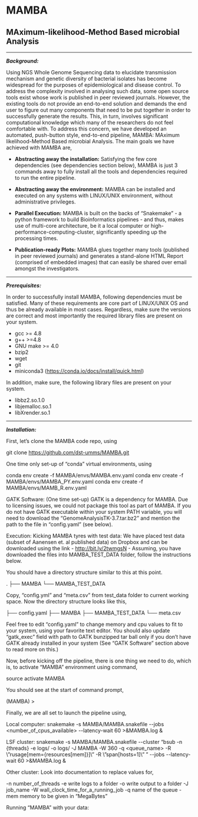 # MAMBA

## MAximum-likelihood-Method Based microbial Analysis
-----------------------------------------------------

***Background:***

Using NGS Whole Genome Sequencing data to elucidate transmission mechanism and genetic diversity of bacterial isolates has become widespread for the purposes of epidemiological  and disease control. To address the complexity involved in analysing such data, some open source tools exist whose work is published in peer reviewed journals. However, the existing tools do not provide an end-to-end solution and demands the end user to figure out many components that need to be put together in order to successfully generate the results. This, in turn, involves significant computational knowledge which many of the researchers do not feel comfortable with. To address this concern, we have developed an automated, push-button style, end-to-end pipeline, MAMBA: MAximum likelihood-Method Based microbial Analysis. The main goals we have achieved with MAMBA are,

* **Abstracting away the installation:** 
Satisfying the few core dependencies (see dependencies section below), MAMBA is just 3 commands away to fully install all the tools and dependencies required to run the entire pipeline. 

* **Abstracting away the environment:** MAMBA can be installed and executed on any systems with LINUX/UNIX environment, without administrative privileges.

* **Parallel Execution:** MAMBA is built on the backs of “Snakemake” - a python framework to build Bioinformatics pipelines - and thus, makes use of multi-core architecture, be it a local computer or high-performance-computing-cluster, significantly speeding up the processing times.

* **Publication-ready Plots:** MAMBA glues together many tools (published in peer reviewed journals) and generates a stand-alone HTML Report (comprised of embedded images) that can easily be shared over email amongst the investigators.

***

***Prerequisites:***

In order to successfully install MAMBA, following dependencies must be satisfied. Many of these requirements are core part of LINUX/UNIX OS and thus be already available in most cases. Regardless, make sure the versions are correct and most importantly the required library files are present on your system.

* gcc >= 4.8
* g++ >=4.8
* GNU make >= 4.0
* bzip2
* wget
* git
* miniconda3 (https://conda.io/docs/install/quick.html)


In addition, make sure, the following library files are present on your system.

* libbz2.so.1.0
* libjemalloc.so.1
* libXrender.so.1

***

***Installation:***

First, let’s clone the MAMBA code repo, using

git clone https://github.com/dst-umms/MAMBA.git

One time only set-up of “conda” virtual environments, using

conda env create -f MAMBA/envs/MAMBA.env.yaml
conda env create -f MAMBA/envs/MAMBA_PY.env.yaml
conda env create -f MAMBA/envs/MAMB_R.env.yaml

GATK Software: (One time set-up)
GATK is a dependency for MAMBA. Due to licensing issues, we could not package this tool as part of MAMBA. If you do not have GATK executable within your system PATH variable, you will need to download the “GenomeAnalysisTK-3.7.tar.bz2” and mention the path to the file in “config.yaml” (see below).

Execution:
Kicking MAMBA tyres with test data:
We have placed test data (subset of Aanensen et. al published data) on Dropbox and can be downloaded using the link - http://bit.ly/2twmgsN - Assuming, you have downloaded the files into MAMBA_TEST_DATA folder, follow the instructions below.

You should have a directory structure similar to this at this point.

.
├── MAMBA
└── MAMBA_TEST_DATA

Copy, “config.yml” and “meta.csv” from test_data folder to current working space. Now the directory structure looks like this,

├── config.yaml
├── MAMBA
├── MAMBA_TEST_DATA
└── meta.csv

Feel free to edit “config.yaml” to change memory and cpu values to fit to your system, using your favorite text editor. You should also update “gatk_exec” field with path to GATK bunzipped tar ball only if you don’t have GATK already installed in your system (See “GATK Software” section above to read more on this.)

Now, before kicking off the pipeline, there is one thing we need to do, which is, to activate “MAMBA” environment using command,

source  activate MAMBA

You should see at the start of command prompt,

(MAMBA) >

Finally, we are all set to launch the pipeline using,

Local computer: snakemake -s MAMBA/MAMBA.snakefile --jobs <number_of_cpus_available> --latency-wait 60 >&MAMBA.log &

LSF cluster: snakemake -s MAMBA/MAMBA.snakefile --cluster “bsub -n {threads} -e logs/ -o logs/ -J MAMBA -W 360 -q <queue_name> -R \”rusage[mem={resources[mem]}]\” -R \”span[hosts=1]\” ” --jobs <number of jobs you want to run in parallel> --latency-wait 60 >&MAMBA.log &

Other cluster: Look into documentation to replace values for,

-n number_of_threads
-e write logs to a folder
-o write output to a folder
-J job_name
-W wall_clock_time_for_a_running_job
-q name of the queue
-mem memory to be given in “MegaBytes”


Running “MAMBA” with your data:
  










 
